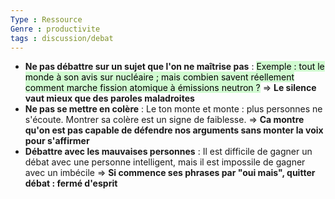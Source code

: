 ```yaml
---
Type : Ressource
Genre : productivite
tags : discussion/debat
---
```

- **Ne pas débattre sur un sujet que l'on ne maîtrise pas** : <mark style="background: #BBFABBA6;">Exemple : tout le monde à son avis sur nucléaire ; mais combien savent réellement comment marche fission atomique à émissions neutron ?</mark>
  ⇒ **Le silence vaut mieux que des paroles maladroites**
- **Ne pas se mettre en colère** : Le ton monte et monte : plus personnes ne s'écoute. Montrer sa colère est un signe de faiblesse.
  ⇒ **Ca montre qu'on est pas capable de défendre nos arguments sans monter la voix pour s'affirmer**
- **Débattre avec les mauvaises personnes** : Il est difficile de gagner un débat avec une personne intelligent, mais il est impossile de gagner avec un imbécile
  ⇒ **Si commence ses phrases par "oui mais", quitter débat : fermé d'esprit**